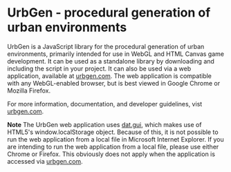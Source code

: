 UrbGen - procedural generation of urban environments
====================================================

UrbGen is a JavaScript library for the procedural generation of urban environments, primarily intended for use in WebGL and HTML Canvas game development. It can be used as a standalone library by downloading and including the script in your project. It can also be used via a web application, available at [urbgen.com](http://urbgen.com). The web application is compatible with any WebGL-enabled browser, but is best viewed in Google Chrome or Mozilla Firefox.

For more information, documentation, and developer guidelines, vist [urbgen.com](http://urbgen.com).

**Note** The UrbGen web application uses [dat.gui](https://code.google.com/p/dat-gui), which makes use of HTML5's window.localStorage object. Because of this, it is not possible to run the web application from a local file in Microsoft Internet Explorer. If you are intending to run the web application from a local file, please use either Chrome or Firefox. This obviously does not apply when the application is accessed via [urbgen.com](http://urbgen.com).
